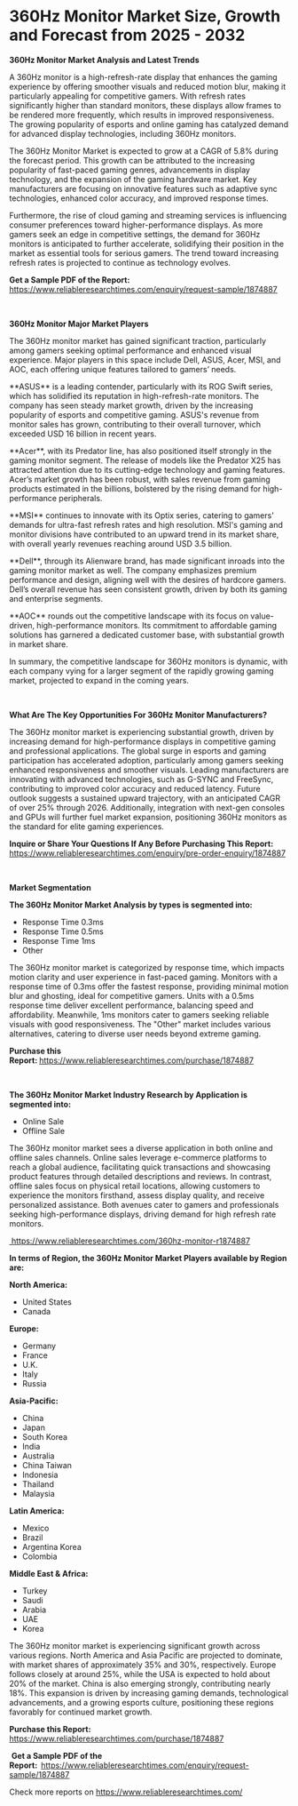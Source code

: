 <p><h1>360Hz Monitor Market Size, Growth and Forecast from 2025 - 2032</h1></p><p><strong>360Hz Monitor Market Analysis and Latest Trends</strong></p>
<p><p>A 360Hz monitor is a high-refresh-rate display that enhances the gaming experience by offering smoother visuals and reduced motion blur, making it particularly appealing for competitive gamers. With refresh rates significantly higher than standard monitors, these displays allow frames to be rendered more frequently, which results in improved responsiveness. The growing popularity of esports and online gaming has catalyzed demand for advanced display technologies, including 360Hz monitors.</p><p>The 360Hz Monitor Market is expected to grow at a CAGR of 5.8% during the forecast period. This growth can be attributed to the increasing popularity of fast-paced gaming genres, advancements in display technology, and the expansion of the gaming hardware market. Key manufacturers are focusing on innovative features such as adaptive sync technologies, enhanced color accuracy, and improved response times. </p><p>Furthermore, the rise of cloud gaming and streaming services is influencing consumer preferences toward higher-performance displays. As more gamers seek an edge in competitive settings, the demand for 360Hz monitors is anticipated to further accelerate, solidifying their position in the market as essential tools for serious gamers. The trend toward increasing refresh rates is projected to continue as technology evolves.</p></p>
<p><strong>Get a Sample PDF of the Report:&nbsp;</strong> <a href="https://www.reliableresearchtimes.com/enquiry/request-sample/1874887?utm_campaign=2934&utm_medium=2&utm_source=Github&utm_content=ia&utm_term=05042025&utm_id=360hz-monitor">https://www.reliableresearchtimes.com/enquiry/request-sample/1874887</a></p>
<p>&nbsp;</p>
<p><strong>360Hz Monitor Major Market Players</strong></p>
<p><p>The 360Hz monitor market has gained significant traction, particularly among gamers seeking optimal performance and enhanced visual experience. Major players in this space include Dell, ASUS, Acer, MSI, and AOC, each offering unique features tailored to gamers’ needs.</p><p>**ASUS** is a leading contender, particularly with its ROG Swift series, which has solidified its reputation in high-refresh-rate monitors. The company has seen steady market growth, driven by the increasing popularity of esports and competitive gaming. ASUS's revenue from monitor sales has grown, contributing to their overall turnover, which exceeded USD 16 billion in recent years.</p><p>**Acer**, with its Predator line, has also positioned itself strongly in the gaming monitor segment. The release of models like the Predator X25 has attracted attention due to its cutting-edge technology and gaming features. Acer’s market growth has been robust, with sales revenue from gaming products estimated in the billions, bolstered by the rising demand for high-performance peripherals.</p><p>**MSI** continues to innovate with its Optix series, catering to gamers' demands for ultra-fast refresh rates and high resolution. MSI's gaming and monitor divisions have contributed to an upward trend in its market share, with overall yearly revenues reaching around USD 3.5 billion.</p><p>**Dell**, through its Alienware brand, has made significant inroads into the gaming monitor market as well. The company emphasizes premium performance and design, aligning well with the desires of hardcore gamers. Dell’s overall revenue has seen consistent growth, driven by both its gaming and enterprise segments.</p><p>**AOC** rounds out the competitive landscape with its focus on value-driven, high-performance monitors. Its commitment to affordable gaming solutions has garnered a dedicated customer base, with substantial growth in market share.</p><p>In summary, the competitive landscape for 360Hz monitors is dynamic, with each company vying for a larger segment of the rapidly growing gaming market, projected to expand in the coming years.</p></p>
<p>&nbsp;</p>
<p><strong>What Are The Key Opportunities For 360Hz Monitor Manufacturers?</strong></p>
<p><p>The 360Hz monitor market is experiencing substantial growth, driven by increasing demand for high-performance displays in competitive gaming and professional applications. The global surge in esports and gaming participation has accelerated adoption, particularly among gamers seeking enhanced responsiveness and smoother visuals. Leading manufacturers are innovating with advanced technologies, such as G-SYNC and FreeSync, contributing to improved color accuracy and reduced latency. Future outlook suggests a sustained upward trajectory, with an anticipated CAGR of over 25% through 2026. Additionally, integration with next-gen consoles and GPUs will further fuel market expansion, positioning 360Hz monitors as the standard for elite gaming experiences.</p></p>
<p><strong>Inquire or Share Your Questions If Any Before Purchasing This Report:</strong> <a href="https://www.reliableresearchtimes.com/enquiry/pre-order-enquiry/1874887?utm_campaign=2934&utm_medium=2&utm_source=Github&utm_content=ia&utm_term=05042025&utm_id=360hz-monitor">https://www.reliableresearchtimes.com/enquiry/pre-order-enquiry/1874887</a></p>
<p>&nbsp;</p>
<p><strong>Market Segmentation</strong></p>
<p><strong>The 360Hz Monitor Market Analysis by types is segmented into:</strong></p>
<p><ul><li>Response Time 0.3ms</li><li>Response Time 0.5ms</li><li>Response Time 1ms</li><li>Other</li></ul></p>
<p><p>The 360Hz monitor market is categorized by response time, which impacts motion clarity and user experience in fast-paced gaming. Monitors with a response time of 0.3ms offer the fastest response, providing minimal motion blur and ghosting, ideal for competitive gamers. Units with a 0.5ms response time deliver excellent performance, balancing speed and affordability. Meanwhile, 1ms monitors cater to gamers seeking reliable visuals with good responsiveness. The "Other" market includes various alternatives, catering to diverse user needs beyond extreme gaming.</p></p>
<p><strong>Purchase this Report:&nbsp;</strong><a href="https://www.reliableresearchtimes.com/purchase/1874887?utm_campaign=2934&utm_medium=2&utm_source=Github&utm_content=ia&utm_term=05042025&utm_id=360hz-monitor">https://www.reliableresearchtimes.com/purchase/1874887</a></p>
<p>&nbsp;</p>
<p><strong>The 360Hz Monitor Market Industry Research by Application is segmented into:</strong></p>
<p><ul><li>Online Sale</li><li>Offline Sale</li></ul></p>
<p><p>The 360Hz monitor market sees a diverse application in both online and offline sales channels. Online sales leverage e-commerce platforms to reach a global audience, facilitating quick transactions and showcasing product features through detailed descriptions and reviews. In contrast, offline sales focus on physical retail locations, allowing customers to experience the monitors firsthand, assess display quality, and receive personalized assistance. Both avenues cater to gamers and professionals seeking high-performance displays, driving demand for high refresh rate monitors.</p></p>
<p><a href="https://www.reliableresearchtimes.com/360hz-monitor-r1874887?utm_campaign=2934&utm_medium=2&utm_source=Github&utm_content=ia&utm_term=05042025&utm_id=360hz-monitor">&nbsp;https://www.reliableresearchtimes.com/360hz-monitor-r1874887</a></p>
<p><strong>In terms of Region, the 360Hz Monitor Market Players available by Region are:</strong></p>
<p>
    <p> <strong> North America: </strong>
        <ul>
            <li>United States</li>
            <li>Canada</li>
        </ul>
        </p> 
    <p> <strong> Europe: </strong>
        <ul>
            <li>Germany</li>
            <li>France</li>
            <li>U.K.</li>
            <li>Italy</li>
            <li>Russia</li>
        </ul>
        </p> 
    <p> <strong> Asia-Pacific: </strong>
        <ul>
            <li>China</li>
            <li>Japan</li>
            <li>South Korea</li>
            <li>India</li>
            <li>Australia</li>
            <li>China Taiwan</li>
            <li>Indonesia</li>
            <li>Thailand</li>
            <li>Malaysia</li>
        </ul>
        </p> 
    <p> <strong> Latin America: </strong>
        <ul>
            <li>Mexico</li>
            <li>Brazil</li>
            <li>Argentina Korea</li>
            <li>Colombia</li>
        </ul>
        </p> 
    <p> <strong> Middle East & Africa: </strong>
        <ul>
            <li>Turkey</li>
            <li>Saudi</li>
            <li>Arabia</li>
            <li>UAE</li>
            <li>Korea</li>
        </ul>
    </p>
    </p>
<p><p>The 360Hz monitor market is experiencing significant growth across various regions. North America and Asia Pacific are projected to dominate, with market shares of approximately 35% and 30%, respectively. Europe follows closely at around 25%, while the USA is expected to hold about 20% of the market. China is also emerging strongly, contributing nearly 18%. This expansion is driven by increasing gaming demands, technological advancements, and a growing esports culture, positioning these regions favorably for continued market growth.</p></p>
<p><strong>Purchase this Report: </strong><a href="https://www.reliableresearchtimes.com/purchase/1874887?utm_campaign=2934&utm_medium=2&utm_source=Github&utm_content=ia&utm_term=05042025&utm_id=360hz-monitor">https://www.reliableresearchtimes.com/purchase/1874887</a></p>
<p>&nbsp;<strong>Get a Sample PDF of the Report:&nbsp;&nbsp;</strong><a href="https://www.reliableresearchtimes.com/enquiry/request-sample/1874887?utm_campaign=2934&utm_medium=2&utm_source=Github&utm_content=ia&utm_term=05042025&utm_id=360hz-monitor">https://www.reliableresearchtimes.com/enquiry/request-sample/1874887</a></p>
<p><strong></strong></p>
<p>Check more reports on <a href="https://www.reliableresearchtimes.com/?utm_campaign=2934&utm_medium=2&utm_source=Github&utm_content=ia&utm_term=05042025&utm_id=360hz-monitor">https://www.reliableresearchtimes.com/</a></p>